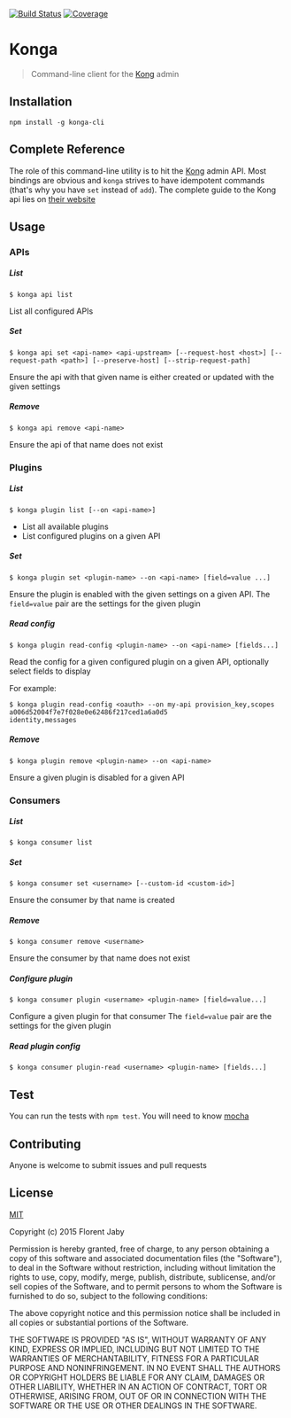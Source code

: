 [![Build Status][travis-image]][travis-url] [![Coverage][coveralls-image]][coveralls-url]

Konga
==================

> Command-line client for the [Kong][kong-url] admin

Installation
------------

    npm install -g konga-cli

Complete Reference
------------------

The role of this command-line utility is to hit the [Kong][kong-url] admin API.
Most bindings are obvious and `konga` strives to have idempotent commands (that's why you have `set` instead of `add`).
The complete guide to the Kong api lies on [their website](https://getkong.org/docs/0.5.x/admin-api/)


Usage
-----

### APIs

##### List

    $ konga api list

List all configured APIs

##### Set

    $ konga api set <api-name> <api-upstream> [--request-host <host>] [--request-path <path>] [--preserve-host] [--strip-request-path]

Ensure the api with that given name is either created or updated with the given settings

##### Remove

    $ konga api remove <api-name>

Ensure the api of that name does not exist

### Plugins

##### List

    $ konga plugin list [--on <api-name>]

* List all available plugins
* List configured plugins on a given API

##### Set

    $ konga plugin set <plugin-name> --on <api-name> [field=value ...]

Ensure the plugin is enabled with the given settings on a given API.
The `field=value` pair are the settings for the given plugin

##### Read config

    $ konga plugin read-config <plugin-name> --on <api-name> [fields...]

Read the config for a given configured plugin on a given API, optionally select fields to display

For example:

```
$ konga plugin read-config <oauth> --on my-api provision_key,scopes
a006d52004f7e7f028e0e62486f217ced1a6a0d5
identity,messages
```

##### Remove

    $ konga plugin remove <plugin-name> --on <api-name>

Ensure a given plugin is disabled for a given API

### Consumers

##### List

    $ konga consumer list

##### Set

    $ konga consumer set <username> [--custom-id <custom-id>]

Ensure the consumer by that name is created

##### Remove

    $ konga consumer remove <username>

Ensure the consumer by that name does not exist

##### Configure plugin

    $ konga consumer plugin <username> <plugin-name> [field=value...]

Configure a given plugin for that consumer
The `field=value` pair are the settings for the given plugin


##### Read plugin config

    $ konga consumer plugin-read <username> <plugin-name> [fields...]

Test
----

You can run the tests with `npm test`. You will need to know [mocha][mocha-url]

Contributing
------------

Anyone is welcome to submit issues and pull requests


License
-------

[MIT](http://opensource.org/licenses/MIT)

Copyright (c) 2015 Florent Jaby

Permission is hereby granted, free of charge, to any person obtaining a copy of this software and associated documentation files (the "Software"), to deal in the Software without restriction, including without limitation the rights to use, copy, modify, merge, publish, distribute, sublicense, and/or sell copies of the Software, and to permit persons to whom the Software is furnished to do so, subject to the following conditions:

The above copyright notice and this permission notice shall be included in all copies or substantial portions of the Software.

THE SOFTWARE IS PROVIDED "AS IS", WITHOUT WARRANTY OF ANY KIND, EXPRESS OR IMPLIED, INCLUDING BUT NOT LIMITED TO THE WARRANTIES OF MERCHANTABILITY, FITNESS FOR A PARTICULAR PURPOSE AND NONINFRINGEMENT. IN NO EVENT SHALL THE AUTHORS OR COPYRIGHT HOLDERS BE LIABLE FOR ANY CLAIM, DAMAGES OR OTHER LIABILITY, WHETHER IN AN ACTION OF CONTRACT, TORT OR OTHERWISE, ARISING FROM, OUT OF OR IN CONNECTION WITH THE SOFTWARE OR THE USE OR OTHER DEALINGS IN THE SOFTWARE.


[travis-image]: http://img.shields.io/travis/Floby/konga-cli/master.svg?style=flat
[travis-url]: https://travis-ci.org/Floby/konga-cli
[coveralls-image]: http://img.shields.io/coveralls/Floby/konga-cli/master.svg?style=flat
[coveralls-url]: https://coveralls.io/r/Floby/konga-cli
[mocha-url]: https://github.com/visionmedia/mocha
[kong-url]: http://getkong.org

